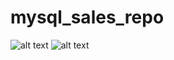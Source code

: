 # mysql_sales_repo

![alt text](img/E-R_diagram_ppt.png.jpg)
![alt text](img/E-R_diagram_shop.png.jpg)